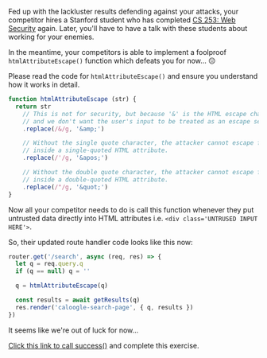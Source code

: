 Fed up with the lackluster results defending against your attacks, your competitor hires a Stanford student who has completed [CS 253: Web Security](https://cs253.stanford.edu) again. Later, you'll have to have a talk with these students about working for your enemies.

In the meantime, your competitors is able to implement a foolproof `htmlAttributeEscape()` function which defeats you for now... 😔

Please read the code for `htmlAttributeEscape()` and ensure you understand how it works in detail.

```js
function htmlAttributeEscape (str) {
  return str
    // This is not for security, but because '&' is the HTML escape character
    // and we don't want the user's input to be treated as an escape sequence.
    .replace(/&/g, '&amp;')

    // Without the single quote character, the attacker cannot escape from
    // inside a single-quoted HTML attribute.
    .replace(/'/g, '&apos;')

    // Without the double quote character, the attacker cannot escape from
    // inside a double-quoted HTML attribute.
    .replace(/"/g, '&quot;')
}
```

Now all your competitor needs to do is call this function whenever they put untrusted data directly into HTML attributes i.e. `<div class='UNTRUSED INPUT HERE'>`.

So, their updated route handler code looks like this now:

```js
router.get('/search', async (req, res) => {
  let q = req.query.q
  if (q == null) q = ''

  q = htmlAttributeEscape(q)

  const results = await getResults(q)
  res.render('caloogle-search-page', { q, results })
})
```

It seems like we're out of luck for now...

<a href='#' onclick="window.postMessage('success', '*')">Click this link to call success()</a> and complete this exercise.
